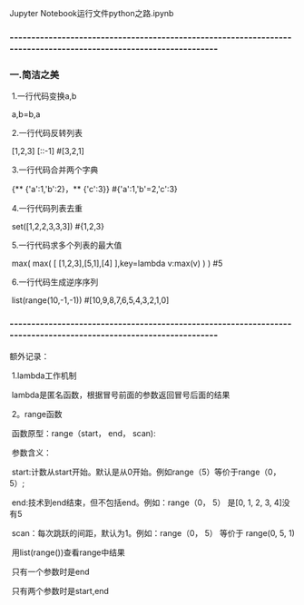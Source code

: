Jupyter Notebook运行文件python之路.ipynb

### -----------------------------------------------------------------------------------------------------------------

### 一.简洁之美

​		1.一行代码变换a,b

​				a,b=b,a

​		2.一行代码反转列表

​				[1,2,3] [::-1]  #[3,2,1]

​		3.一行代码合并两个字典

​				{** {'a':1,'b':2}，** {'c':3}} #{'a':1,'b'=2,'c':3}

​		4.一行代码列表去重

​				set([1,2,2,3,3,3]) #{1,2,3}

​		5.一行代码求多个列表的最大值

​				max( max( [ [1,2,3],[5,1],[4] ],key=lambda v:max(v) ) )  #5

​		6.一行代码生成逆序序列

​				list(range(10,-1,-1)) #[10,9,8,7,6,5,4,3,2,1,0]

### -----------------------------------------------------------------------------------------------------------------

额外记录：

​		1.lambda工作机制

​				lambda是匿名函数，根据冒号前面的参数返回冒号后面的结果

​		2。range函数

​				函数原型：range（start， end， scan):

​				参数含义：

​						start:计数从start开始。默认是从0开始。例如range（5）等价于range（0， 5）;

​						end:技术到end结束，但不包括end。例如：range（0， 5） 是[0, 1, 2, 3, 4]没有5

​						 scan：每次跳跃的间距，默认为1。例如：range（0， 5） 等价于 range(0, 5, 1)

​				用list(range())查看range中结果

​				只有一个参数时是end

​				只有两个参数时是start,end



​		